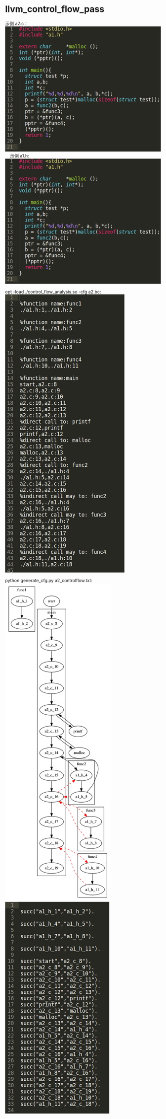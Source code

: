 # llvm_control_flow_pass
示例 a2.c：    
![a2.c](https://github.com/snowknows/llvm_control_flow_pass/blob/master/pic/a2.png)    
     
示例 a1.h:    
![a1.h](https://github.com/snowknows/llvm_control_flow_pass/blob/master/pic/a2.png)    
    
opt -load ./control_flow_analysis.so -cfg a2.bc:    
![a2_control_flow](https://github.com/snowknows/llvm_control_flow_pass/blob/master/pic/a2_cf.png)
    
python generate_cfg.py a2_controlflow.txt:    
![a2_cfg](https://github.com/snowknows/llvm_control_flow_pass/blob/master/pic/a2_controlflow.png)    
![a2_dl](https://github.com/snowknows/llvm_control_flow_pass/blob/master/pic/a2_dl.png)    
